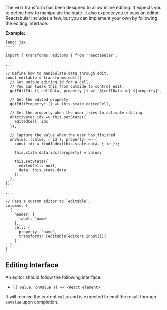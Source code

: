 The `edit` transform has been designed to allow inline editing. It expects you to define how to manipulate the state. it also expects you to pass an editor. Reactabular includes a few, but you can implement your own by following the editing interface.

**Example:**

```code
lang: jsx
---
...
import { transforms, editors } from 'reactabular';

...

// Define how to manipulate data through edit.
const editable = transforms.edit({
  // Get unique editing id for a cell.
  // You can tweak this from outside to control edit.
  getEditId: ({ cellData, property }) => `${cellData.id}-${property}`,

  // Get the edited property
  getEditProperty: () => this.state.editedCell,

  // Set the property when the user tries to activate editing
  onActivate: idx => this.setState({
    editedCell: idx
  }),

  // Capture the value when the user has finished
  onValue: (value, { id }, property) => {
    const idx = findIndex(this.state.data, { id });

    this.state.data[idx][property] = value;

    this.setState({
      editedCell: null,
      data: this.state.data
    });
  },
});

...

// Pass a custom editor to `editable`.
columns: [
  {
    header: {
      label: 'name'
    },
    cell: {
      property: 'name',
      transforms: [editable(editors.input())]
    }
  }
]
```

## Editing Interface

An editor should follow the following interface:

* `({ value, onValue }) => <React element>`

It will receive the current `value` and is expected to emit the result through `onValue` upon completion.
